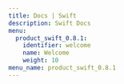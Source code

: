 ```yaml
---
title: Docs | Swift
description: Swift Docs
menu:
  product_swift_0.8.1:
    identifier: welcome
    name: Welcome
    weight: 10
menu_name: product_swift_0.8.1
---
```

